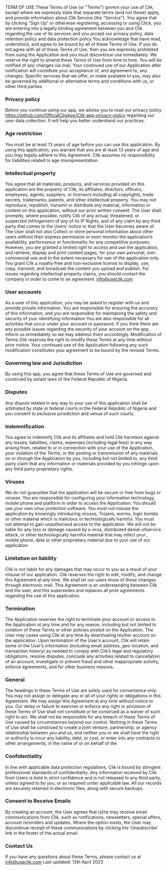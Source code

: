 TERM OF USE
These Terms of Use (or "Terms") govern your use of Clik, except where we expressly state that separate terms (and not these) apply, and provide information about Clik Service (the "Service").
You agree that by clicking “Sign Up” or otherwise registering, accessing or using Click, you are entering into a legally binding agreement between you and Clik regarding the use of its services and you accept our privacy policy, data retention policy and data protection policy  You acknowledge that have read, understood, and agree to be bound by all of these Terms of Use. If you do not agree with all of these Terms of Use, then you are expressly prohibited from using the Application and you must discontinue use immediately.
We reserve the right to amend these Terms of Use from time to time. You will be notified of any changes via mail. Your continued use of our Application after notification will constitute your acceptance of, and agreement to, any changes. Specific services that we offer, or make available to you, may also be governed by additional or alternative terms and conditions with us, or other third parties.

### Privacy policy
Before you continue using our app, we advise you to read our privacy policy https://github.com/OfficialCliqApp/Clik-app-privacy-policy regarding our user data collection. It will help you better understand our practices.

### Age restriction
You must be at least 13 years of age before you can use this application. By using this application, you warrant that you are at least 13 years of age and you may legally adhere to this Agreement. Clik assumes no responsibility for liabilities related to age misrepresentation.

### Intellectual property
You agree that all materials, products, and services provided on this application are the property of Clik, its affiliates, directors, officers, employees, agents, suppliers, or licensors including all copyrights, trade secrets, trademarks, patents, and other intellectual property.
You may not reproduce, republish, transmit or distribute any material, information or content on this application, without our prior written consent. 
The User shall promptly, where possible, notify Clik of any actual, threatened, or suspected infringement of any of its IP Rights, and of any claim by any third party that comes to the Users’ notice or that the User becomes aware of.
The User shall not also Collect or store personal information about other users without their express permission or even monitor the application’s availability, performance or functionality for any competitive purposes;
However, you are granted a limited right to access and use the application, and retrieve, display and print content pages, for your own personal, non-commercial use and to the extent necessary for use of the application only.
You grant Clik a royalty-free and non-exclusive license to display, use, copy, transmit, and broadcast the content you upload and publish. For issues regarding intellectual property claims, you should contact the company in order to come to an agreement.
info@useclik.com

### User accounts
As a user of this application, you may be asked to register with us and provide private information. You are responsible for ensuring the accuracy of this information, and you are responsible for maintaining the safety and security of your identifying information You are also responsible for all activities that occur under your account or password. If you think there are any possible issues regarding the security of your account on the app, inform us immediately so we may address them accordingly.
Modification of Terms
Clik reserves the right to modify these Terms at any time without prior notice. Your continued use of the Application following any such modification constitutes your agreement to be bound by the revised Terms.

### Governing law and Jurisdiction
By using this app, you agree that these Terms of Use are governed and construed by extant laws of the Federal Republic of Nigeria.

### Disputes
Any dispute related in any way to your use of this application shall be arbitrated by state or federal courts in the Federal Republic of Nigeria and you consent to exclusive jurisdiction and venue of such courts.

### Indemnification
You agree to indemnify Clik and its affiliates and hold Clik harmless against any losses, liabilities, claims, expenses (including legal fees) in any way arising from, related to or in connection with your use of the Application, your violation of the Terms, or the posting or transmission of any materials on or through the Application by you, including but not limited to, any third party claim that any information or materials provided by you infringe upon any third party proprietary rights.

### Viruses
We do not guarantee that the application will be secure or free from bugs or viruses. You are responsible for configuring your information technology, mobile phone and platform in order to access the Application. You should use your own virus protection software. You must not misuse the application by knowingly introducing viruses, Trojans, worms, logic bombs or other material which is malicious or technologically harmful. You must not attempt to gain unauthorised access to the application.
We will not be liable for any loss or damage caused by a virus, distributed denial-ofservice attack, or other technologically harmful material that may infect your , mobile phone, data or other proprietary material due to your use of our application

### Limitation on liability
Clik is not liable for any damages that may occur to you as a result of your misuse of our application. Clik reserves the right to edit, modify, and change this Agreement at any time. We shall let our users know of these changes through electronic mail. This Agreement is an understanding between Clik and the user, and this supersedes and replaces all prior agreements regarding the use of this application.

### Termination
The Application reserves the right to terminate your account or access to the Application at any time and for any reason, including but not limited to violation of these Terms or other policies posted on the Application.
The User may cease using Clik at any time by deactivating his/her account on the application. 
Upon termination of the User’s account, Clik will retain some of the User’s information (including email address, geo-location, and transaction history) as needed to comply with Clik’s legal and regulatory obligations, resolve disputes, conclude any activities related to cancellation of an account, investigate or prevent fraud and other inappropriate activity, enforce agreements, and for other business reasons.

### General
The headings in these Terms of Use are solely used for convenience only. You may not assign or delegate any or all of your rights or obligations in this Agreement. We may assign this Agreement at any time without notice to you. Our delay or failure to exercise or enforce any right or provision of these Terms of Use shall not constitute or be construed as a waiver of such right to act. We shall not be responsible for any breach of these Terms of Use caused by circumstances beyond our control. Nothing in these Terms of Use shall be construed to create a joint venture, partnership, or agency relationship between you and us, and neither you or we shall have the right or authority to incur any liability, debt, or cost, or enter into any contracts or other arrangements, in the name of or on behalf of the 

### Confidentiality
In line with applicable data protection regulations, Clik is bound by stringent professional standards of confidentiality. Any information received by Clik from Users is held in strict confidence and is not released to any third party, unless agreed to by you, or as required under applicable law. 
All our records are securely retained in electronic files, along with secure backups.

### Consent to Receive Emails
By creating an account, the User agrees that (s)he may receive email communications from Clik, such as notifications, newsletters, special offers, account reminders and updates.
Where the option exists, the User may discontinue receipt of these communications by clicking the ‘Unsubscribe’ link in the footer of the actual email. 

### Contact Us
If you have any questions about these Terms, please contact us at info@useclik.com
Last updated: 13th April 2023
